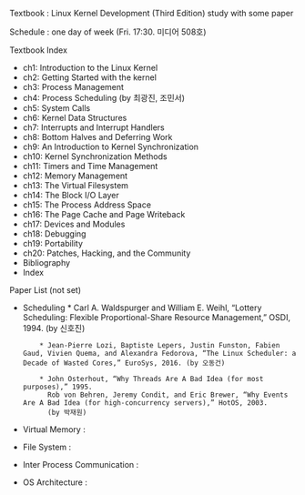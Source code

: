 Textbook : Linux Kernel Development (Third Edition)
           study with some paper

Schedule : one day of week (Fri. 17:30. 미디어 508호)

Textbook Index
- ch1: Introduction to the Linux Kernel
- ch2: Getting Started with the kernel
- ch3: Process Management
- ch4: Process Scheduling (by 최광진, 조민서)
- ch5: System Calls
- ch6: Kernel Data Structures
- ch7: Interrupts and Interrupt Handlers
- ch8: Bottom Halves and Deferring Work
- ch9: An Introduction to Kernel Synchronization
- ch10: Kernel Synchronization Methods
- ch11: Timers and Time Management
- ch12: Memory Management
- ch13: The Virtual Filesystem
- ch14: The Block I/O Layer
- ch15: The Process Address Space
- ch16: The Page Cache and Page Writeback
- ch17: Devices and Modules
- ch18: Debugging
- ch19: Portability
- ch20: Patches, Hacking, and the Community
- Bibliography
- Index

Paper List (not set)
- Scheduling
          * Carl A. Waldspurger and William E. Weihl, “Lottery Scheduling: Flexible Proportional-Share Resource Management,” OSDI, 1994. (by 신호진)
          
          * Jean-Pierre Lozi, Baptiste Lepers, Justin Funston, Fabien Gaud, Vivien Quema, and Alexandra Fedorova, “The Linux Scheduler: a Decade of Wasted Cores,” EuroSys, 2016. (by 오동건)
          
          * John Osterhout, “Why Threads Are A Bad Idea (for most purposes),” 1995.
            Rob von Behren, Jeremy Condit, and Eric Brewer, “Why Events Are A Bad Idea (for high-concurrency servers),” HotOS, 2003.
            (by 박재원)
- Virtual Memory :
- File System :
- Inter Process Communication :
- OS Architecture : 

